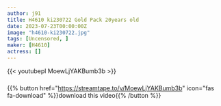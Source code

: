 ```yaml
---
author: j91
title: H4610 ki230722 Gold Pack 20years old
date: 2023-07-23T00:00:00Z
image: "h4610-ki230722.jpg"
tags: [Uncensored, ]
maker: [H4610]
actress: []
---
```



{{< youtubepl MoewLjYAKBumb3b >}}
###

{{% button href="https://streamtape.to/v/MoewLjYAKBumb3b" icon="fas fa-download" %}}download this video{{% /button %}}

